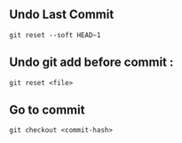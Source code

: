 ## Undo Last Commit

`git reset --soft HEAD~1`

## Undo git add before commit :

`git reset <file>`

## Go to commit

`git checkout <commit-hash>`
